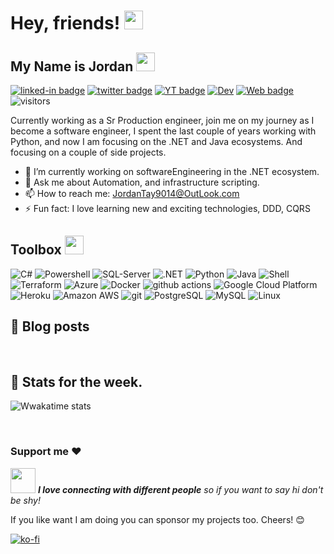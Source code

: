 <h1>Hey, friends! <img src="https://emojis.slackmojis.com/emojis/images/1536351075/4594/blob-wave.gif?1536351075" width="30"/> </h1>

## My Name is Jordan  <img src="https://media.giphy.com/media/WFZvB7VIXBgiz3oDXE/giphy.gif" width="30"> 

[![linked-in badge](https://img.shields.io/badge/JordanTaylor-2088FF?style=flat&logo=linkedin)](https://www.linkedin.com/in/jordan-taylor-3555aba6/)
[![twitter badge](https://img.shields.io/badge/@Just_Jordan_T-2088FF?style=flat&logo=twitter)](https://twitter.com/Just_Jordan_T)
[![YT badge](https://img.shields.io/badge/YouTube-FF0000?style=flat&logo=youtube&logoColor=white)](https://www.youtube.com/channel/UCWMddXhNGWkzBYYS9cv-7Qg?view_as=subscriber)
[![Dev](https://img.shields.io/badge/DEV.TO-%230A0A0A.svg?&style=flat&logo=dev-dot-to&logoColor=white)](https://dev.to/justjordant)
[![Web badge](https://img.shields.io/badge/WebSite-30302f?style=flat&logo=google_chrome)](https://justjordant.com/)
![visitors](https://visitor-badge.glitch.me/badge?page_id=JustJordant)


Currently working as a Sr Production engineer, join me on my journey as I become a software engineer, I spent the last couple of years working with Python, and now I am focusing on the .NET and Java ecosystems. And focusing on a couple of side projects.


- 🔭 I’m currently working on softwareEngineering in the .NET ecosystem.
- 💬 Ask me about Automation, and infrastructure scripting.
- 📫 How to reach me: JordanTay9014@OutLook.com
- ⚡ Fun fact: I love learning new and exciting technologies, DDD, CQRS

## Toolbox <img src="https://media.giphy.com/media/Sw7TjgSIAli8y1xNpp/giphy.gif" width="30">

<p align="left">
  <img alt="C#" src="https://img.shields.io/badge/C%23-239120?style=flat&logo=c-sharp&logoColor=white" />
  <img alt="Powershell" src="https://img.shields.io/badge/Powershell-0089D6?style=flat&logo=powershell&logoColor=white" />
  <img alt="SQL-Server" src="https://img.shields.io/badge/Microsoft_SQL_Server-CC2927?style=flat&logo=microsoft-sql-server&logoColor=white" />
  <img alt=".NET" src="https://img.shields.io/badge/.NET-5C2D91?style=flat&logo=.net&logoColor=white" />
  <img alt="Python" src="https://img.shields.io/badge/Python-3776AB?style=flat&logo=python&logoColor=white"/>
  <img alt="Java" src="https://img.shields.io/badge/java-00599C?style=flat&logo=java&logoColor=white"/>
  <img alt="Shell" src="https://img.shields.io/badge/Shell_Script-121011?style=flat&logo=gnu-bash&logoColor=white"/>
  <img alt="Terraform" src="https://img.shields.io/badge/-Terraform-623ce4?style=flat&logo=terraform&logoColor=white" />
  <img alt="Azure" src="https://img.shields.io/badge/Microsoft_Azure-0089D6?style=flat&logo=microsoft-azure&logoColor=white" /> 
  <img alt="Docker" src="https://img.shields.io/badge/-Docker-46a2f1?style=flat&logo=docker&logoColor=white" />
  <img alt="github actions" src="https://img.shields.io/badge/-Github_Actions-2088FF?style=flat&logo=github-actions&logoColor=white" />
  <img alt="Google Cloud Platform" src="https://img.shields.io/badge/-Google_Cloud_Platform-1a73e8?style=flat&logo=google-cloud&logoColor=white" />
  <img alt="Heroku" src="https://img.shields.io/badge/Heroku-430098?style=flat&logo=heroku&logoColor=white" />
  <img alt="Amazon AWS" src="https://img.shields.io/badge/Amazon_AWS-F37626?style=flat&logo=amazon-aws&logoColor=white" />
  <img alt="git" src="https://img.shields.io/badge/-Git-F05032?style=flat&logo=git&logoColor=white" />
  <img alt="PostgreSQL" src="https://img.shields.io/badge/PostgreSQL-316192?style=flat&logo=postgresql&logoColor=white" />
  <img alt="MySQL" src="https://img.shields.io/badge/MySQL-00000F?style=flat&logo=mysql&logoColor=white" />
  <img alt="Linux" src="https://img.shields.io/badge/-Linux-FCC624?style=flat&logo=linux&logoColor=white" />

  
 ## 📰 Blog posts
<!-- BLOG-POST-LIST:START -->
<!-- BLOG-POST-LIST:END -->

<br/>

## 🧮 Stats for the week.
![Wwakatime stats](https://github-readme-stats-taupe-two.vercel.app/api/wakatime?username=JustJordanT&hide_title=true&hide_border=true&langs_count=5)

</details>

<br/>

### Support me ❤
<img src="https://media.giphy.com/media/LnQjpWaON8nhr21vNW/giphy.gif" width="40"> <em><b>I love connecting with different people</b> so if you want to say hi don't be shy!</b></em>

  If you like want I am doing you can sponsor my projects too. Cheers! 😊
  
[![ko-fi](https://ko-fi.com/img/githubbutton_sm.svg)](https://ko-fi.com/B0B84USLR)

<!--
**JustJordanT/JustJordanT** is a ✨ _special_ ✨ repository because its `README.md` (this file) appears on your GitHub profile.

Here are some ideas to get you started:

- 🔭 I’m currently working on ...
- 🌱 I’m currently learning ...
- 👯 I’m looking to collaborate on ...
- 🤔 I’m looking for help with ...
- 💬 Ask me about ...
- 📫 How to reach me: ...
- 😄 Pronouns: ...
- ⚡ Fun fact: ...

## Get in touch

![Top Languages](https://github-readme-stats.vercel.app/api/top-langs/?username=JustJordanT&layout=compact)
support
</p>
  
[![ko-fi](https://ko-fi.com/img/githubbutton_sm.svg)](https://ko-fi.com/B0B84USLR)


![GitHub stats](https://github-readme-stats.vercel.app/api/?username=JustJordanT&show_icons=true&title_color=fff&icon_color=79ff97&text_color=9f9f9f&bg_color=151515)

![GitHub langs stats](https://github-readme-stats.vercel.app/api/top-langs/?username=JustJordanT&show_icons=true&title_color=fff&icon_color=79ff97&text_color=9f9f9f&bg_color=151515&layout=compact)![GitHub stats](https://github-readme-stats.vercel.app/api/?username=JustJordanT&show_icons=true&title_color=fff&icon_color=79ff97&text_color=9f9f9f&bg_color=151515)

![GitHub langs stats](https://github-readme-stats.vercel.app/api/top-langs/?username=JustJordanT&show_icons=true&title_color=fff&icon_color=79ff97&text_color=9f9f9f&bg_color=151515&layout=compact)


-->
